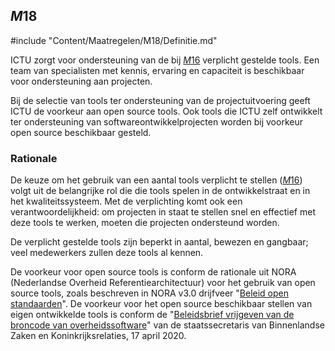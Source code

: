 ## $M18$

#include "Content/Maatregelen/M18/Definitie.md"

ICTU zorgt voor ondersteuning van de bij [$M16$](#m16) verplicht gestelde tools. Een team van specialisten met kennis, ervaring en capaciteit is beschikbaar voor ondersteuning aan projecten.

Bij de selectie van tools ter ondersteuning van de projectuitvoering geeft ICTU de voorkeur aan open source tools. Ook tools die ICTU zelf ontwikkelt ter ondersteuning van softwareontwikkelprojecten worden bij voorkeur open source beschikbaar gesteld.

### Rationale

De keuze om het gebruik van een aantal tools verplicht te stellen ([$M16$](#m16)) volgt uit de belangrijke rol die die tools spelen in de ontwikkelstraat en in het kwaliteitssysteem. Met de verplichting komt ook een verantwoordelijkheid: om projecten in staat te stellen snel en effectief met deze tools te werken, moeten die projecten ondersteund worden.

De verplicht gestelde tools zijn beperkt in aantal, bewezen en gangbaar; veel medewerkers zullen deze tools al kennen.

De voorkeur voor open source tools is conform de rationale uit NORA (Nederlandse Overheid Referentiearchitectuur) voor het gebruik van open source tools, zoals beschreven in NORA v3.0 drijfveer "[Beleid open standaarden](http://www.noraonline.nl/wiki/Beleid_open_standaarden)". De voorkeur voor het open source beschikbaar stellen van eigen ontwikkelde tools is conform de "[Beleidsbrief vrijgeven van de broncode van overheidssoftware](https://www.rijksoverheid.nl/documenten/kamerstukken/2020/04/17/kamerbrief-inzake-vrijgeven-broncode-overheidssoftware)" van de staatssecretaris van Binnenlandse Zaken en Koninkrijksrelaties, 17 april 2020.
